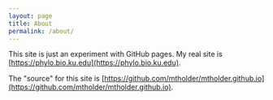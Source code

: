 ```yaml
---
layout: page
title: About
permalink: /about/
---
```


This site is just an experiment with GitHub pages.
My real site is [https://phylo.bio.ku.edu](https://phylo.bio.ku.edu).

The "source" for this site is
[https://github.com/mtholder/mtholder.github.io](https://github.com/mtholder/mtholder.github.io).



